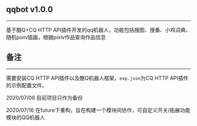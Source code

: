 ## qqbot v1.0.0

---

基于酷Q+CQ HTTP API插件开发的qq机器人，功能包括搜图、搜番、小鸡词典、随机pixiv插画，根据pixiv作品查询作品信息



## 备注

---

需要安装CQ HTTP API插件以及酷Q机器人框架，`exp.json`为CQ HTTP API插件的示例配置文件。

2020/07/06 	目前项目只作为备份

2020/07/16 	在future下重构，旨在构建一个模块间协作，可自定义开关/拓展功能模块的QQ机器人